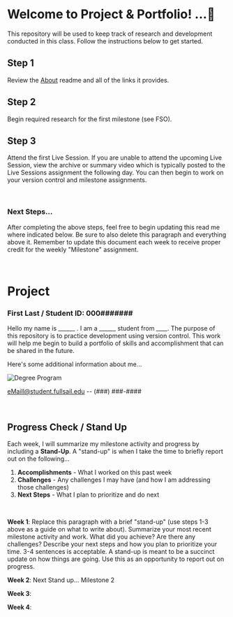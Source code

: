 
# Welcome to Project & Portfolio! ...🚀

This repository will be used to keep track of research and development conducted in this class. Follow the instructions below to get started.

## Step 1

Review the [About](./docs/01_about/README.md) readme and all of the links it provides. 


## Step 2

Begin required research for the first milestone (see FSO). 


## Step 3

Attend the first Live Session. If you are unable to attend the upcoming Live Session, view the archive or summary video which is typically posted to the Live Sessions assignment the following day. You can then begin to work on your version control and milestone assignments.  


<br>


### Next Steps...   
After completing the above steps, feel free to begin updating this read me where indicated below. Be sure to also delete this paragraph and everything above it. Remember to update this document each week to receive proper credit for the weekly "Milestone" assignment. 

<br>

# Project
### First Last / Student ID: 000####### 
 Hello my name is ______ . I am a ______ student from ____. The purpose of this repository is to practice development using version control. This work will help me begin to build a portfolio of skills and accomplishment that can be shared in the future. 
 
Here's some additional information about me...


![Degree Program](https://img.shields.io/badge/degree-web%20design%20%26%20development-blue.svg)


eMaill@student.fullsail.edu -- (###) ###-#### 




<br>

## Progress Check / Stand Up
Each week, I will summarize my milestone activity and progress by including a **Stand-Up**. A "stand-up" is when I take the time to briefly report out on the following...

1. **Accomplishments** - What I worked on this past week
2. **Challenges** - Any challenges I may have (and how I am addressing those challenges)
3. **Next Steps** - What I plan to prioritize and do next 
   

<br>

**Week 1**: Replace this paragraph with a brief "stand-up" (use steps 1-3 above as a guide on what to write about). Summarize your most recent milestone activity and work. What did you achieve? Are there any challenges? Describe your next steps and how you plan to prioritize your time. 3-4 sentences is acceptable. A stand-up is meant to be a succinct update on how things are going. Use this as an opportunity to report out on progress. 

**Week 2**: Next Stand up... Milestone 2  

**Week 3**:    

**Week 4**:   


<br>






